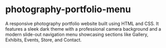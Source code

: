 # photography-portfolio-menu
A responsive photography portfolio website built using HTML and CSS. It features a sleek dark theme with a professional camera background and a modern slide-out navigation menu showcasing sections like Gallery, Exhibits, Events, Store, and Contact.
